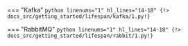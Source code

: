 === "Kafka"
    ```python linenums="1" hl_lines="14-18"
    {!> docs_src/getting_started/lifespan/kafka/1.py!}
    ```

=== "RabbitMQ"
    ```python linenums="1" hl_lines="14-18"
    {!> docs_src/getting_started/lifespan/rabbit/1.py!}
    ```
